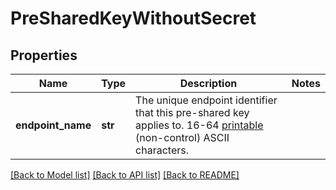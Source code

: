 # PreSharedKeyWithoutSecret

## Properties
Name | Type | Description | Notes
------------ | ------------- | ------------- | -------------
**endpoint_name** | **str** | The unique endpoint identifier that this pre-shared key applies to. 16-64 [printable](https://en.wikipedia.org/wiki/ASCII#Printable_characters) (non-control) ASCII characters. | 

[[Back to Model list]](../README.md#documentation-for-models) [[Back to API list]](../README.md#documentation-for-api-endpoints) [[Back to README]](../README.md)


